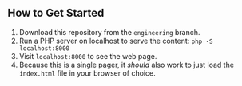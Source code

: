 ## How to Get Started
1. Download this repository from the `engineering` branch.
2. Run a PHP server on localhost to serve the content: `php -S localhost:8000`
3. Visit `localhost:8000` to see the web page.
4. Because this is a single pager, it _should_ also work to just load the `index.html` file in your browser of choice.